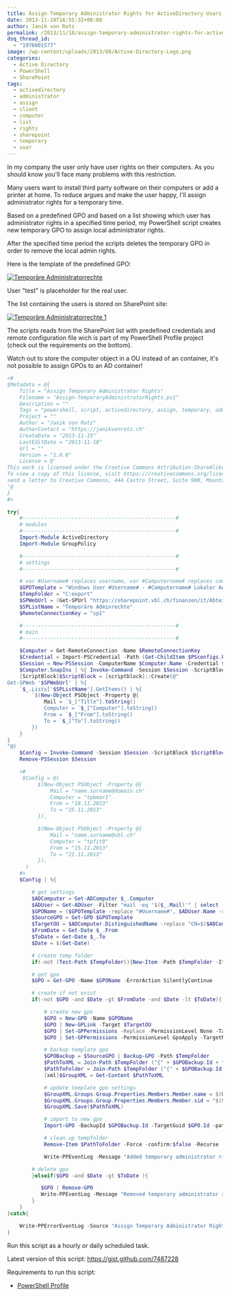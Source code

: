 ```yaml
---
title: Assign Temporary Administrator Rights for ActiveDirectory Users via SharePoint list
date: 2013-11-18T16:55:32+00:00
author: Janik von Rotz
permalink: /2013/11/18/assign-temporary-administrator-rights-for-activedirectory-users-via-sharepoint-list/
dsq_thread_id:
  - "1976601577"
image: /wp-content/uploads/2013/08/Active-Directory-Logo.png
categories:
  - Active Directory
  - PowerShell
  - SharePoint
tags:
  - activedirectory
  - administrator
  - assign
  - client
  - computer
  - list
  - rights
  - sharepoint
  - temporary
  - user
---
```

In my company the user only have user rights on their computers. As you should know you'll face many problems with this restriction.

Many users want to install third party software on their computers or add a printer at home. To reduce argues and make the user happy, I'll assign administrator rights for a temporary time.

Based on a predefined GPO and based on a list showing which user has administrator rights in a specified time period, my PowerShell script creates new temporary GPO to assign local administrator rights.

<!--more-->

After the specified time period the scripts deletes the temporary GPO in order to remove the local admin rights.

Here is the template of the predefined GPO:

[![Temporäre Administratorrechte](/wp-content/uploads/2013/11/Temporäre-Administratorrechte.png)](/wp-content/uploads/2013/11/Temporäre-Administratorrechte.png)

User "test" is placeholder for the real user.

The list containing the users is stored on SharePoint site:

[![Temporäre Administratorrechte 1](/wp-content/uploads/2013/11/Temporäre-Administratorrechte-1.png)](/wp-content/uploads/2013/11/Temporäre-Administratorrechte-1.png)

The scripts reads from the SharePoint list with predefined credentials and remote configuration file wich is part of my PowerShell Profile project (check out the requirements on the bottom).

Watch out to store the computer object in a OU instead of an container, it's not possible to assign GPOs to an AD container!

```powershell
<#
$Metadata = @{
	Title = "Assign Temporary Administrator Rights"
	Filename = "Assign-TemporaryAdministratorRights.ps1"
	Description = ""
	Tags = "powershell, script, activedirectory, assign, temporary, administrator, rights, computer"
	Project = ""
	Author = "Janik von Rotz"
	AuthorContact = "https://janikvonrotz.ch"
	CreateDate = "2013-11-15"
	LastEditDate = "2013-11-18"
	Url = ""
	Version = "1.0.0"
	License = @'
This work is licensed under the Creative Commons Attribution-ShareAlike 3.0 Switzerland License.
To view a copy of this license, visit https://creativecommons.org/licenses/by-sa/3.0/ch/ or
send a letter to Creative Commons, 444 Castro Street, Suite 900, Mountain View, California, 94041, USA.
'@
}
#>

try{
    #--------------------------------------------------#
    # modules
    #--------------------------------------------------#
    Import-Module ActiveDirectory
    Import-Module GroupPolicy

    #--------------------------------------------------#
    # settings
    #--------------------------------------------------#

    # var #Username# replaces username, var #Computername# replaces computername
    $GPOTemplate = "Windows User #Username# - #Computername# Lokaler Administrator"
    $TempFolder = "C:export"
    $SPWebUrl = (Get-SPUrl "https://sharepoint.vbl.ch/finanzen/it/Abteilungssite/SitePages/Homepage.aspx").Url
    $SPListName = "Temporäre Adminrechte"
    $RemoteConnectionKey = "sp1"

    #--------------------------------------------------#
    # main
    #--------------------------------------------------#

    $Computer = Get-RemoteConnection -Name $RemoteConnectionKey
    $Credential = Import-PSCredential -Path (Get-ChildItem $PSconfigs.Path -Filter "SharePoint.credential.config.xml" -Recurse).FullName
    $Session = New-PSSession -ComputerName $Computer.Name -Credential $Credential -ConfigurationName microsoft.powershell
    $Computer.SnapIns | %{ Invoke-Command -Session $Session -ScriptBlock {param ($Name) Add-PSSnapin -Name $Name} -ArgumentList $_}
    [ScriptBlock]$ScriptBlock = [scriptblock]::Create(@"
Get-SPWeb '$SPWebUrl' | %{
    `$_.Lists['$SPListName'].GetItems() | %{
        `$(New-Object PSObject -Property @{
            Mail = `$_["Title"].toString()
            Computer = `$_["Computer"].toString()
            From = `$_["From"].toString()
            To = `$_["To"].toString()
        })
    }
}
"@)
    $Config = Invoke-Command -Session $Session -ScriptBlock $ScriptBlock
    Remove-PSSession $Session

    <#
     $Config = @(
          $(New-Object PSObject -Property @{
              Mail = "name.surname@domain.ch"
              Computer = "tpbmar1"
              From = "18.11.2013"
              To = "25.11.2013"
          }),

          $(New-Object PSObject -Property @{
              Mail = "name.surname@vbl.ch"
              Computer = "tpfit9"
              From = "15.11.2013"
              To = "21.11.2013"
          }),
      )
    #>
    $Config | %{

        # get settings
        $ADComputer = Get-ADComputer $_.Computer
        $ADUser = Get-ADUser -Filter "mail -eq '$($_.Mail)'" | select -first 1
        $GPOName = ($GPOTemplate -replace "#Username#", $ADUser.Name -replace "#Computername#", $ADComputer.Name)
        $SourceGPO = Get-GPO $GPOTemplate
        $TargetOU = $ADComputer.DistinguishedName -replace "CN=$($ADComputer.Name),",""
        $FromDate = Get-Date $_.From
        $ToDate = Get-Date $_.To
        $Date = $(Get-Date)

        # create temp folder
        if(-not (Test-Path $TempFolder)){New-Item -Path $TempFolder -ItemType Directory}

        # get gpo
        $GPO = Get-GPO -Name $GPOName -ErrorAction SilentlyContinue

        # create if not exist
        if(-not $GPO -and $Date -gt $FromDate -and $Date -lt $ToDate){

            # create new gpo
            $GPO = New-GPO -Name $GPOName
            $GPO | New-GPLink -Target $TargetOU
            $GPO | Set-GPPermissions -Replace -PermissionLevel None -TargetName "Authentifizierte Benutzer" -TargetType Group
            $GPO | Set-GPPermissions -PermissionLevel GpoApply -TargetName $ADComputer.Name -TargetType Computer

            # backup template gpo
            $GPOBackup = $SourceGPO | Backup-GPO -Path $TempFolder
            $PathToXML = Join-Path $TempFolder ("{" + $GPOBackup.Id + "}DomainSysvolGPOMachinePreferencesGroupsGroups.xml")
            $PathToFolder = Join-Path $TempFolder ("{" + $GPOBackup.Id + "}")
            [xml]$GroupXML = Get-Content $PathToXML

            # update template gpo settings
            $GroupXML.Groups.Group.Properties.Members.Member.name = $(Get-ADDomain).NetBIOSName + "" +$ADUser.SamAccountName
            $GroupXML.Groups.Group.Properties.Members.Member.sid = "$($ADUser.SID)"
            $GroupXML.Save($PathToXML)

            # import to new gpo
            Import-GPO -BackupId $GPOBackup.Id -TargetGuid $GPO.Id -path $TempFolder

            # clean up tempfolder
            Remove-Item $PathToFolder -Force -confirm:$false -Recurse

            Write-PPEventLog -Message "Added temporary administrator rights for: $($_.Mail) on computer: $($_.Computer)" -Source "Assign Temporary Administrator Rights" -WriteMessage

        # delete gpo
        }elseif($GPO -and $Date -gt $ToDate ){

           $GPO | Remove-GPO
           Write-PPEventLog -Message "Removed temporary administrator rights for: $($_.Mail) on computer: $($_.Computer)" -Source "Assign Temporary Administrator Rights" -WriteMessage
        }
    }
}catch{

    Write-PPErrorEventLog -Source "Assign Temporary Administrator Rights"
}
```

Run this script as a hourly or daily scheduled task.

Latest version of this script: <a href="https://gist.github.com/7487228" target="_blank">https://gist.github.com/7487228</a>

Requirements to run this script:

<ul>
    <li><a href="https://github.com/janikvonrotz/PowerShell-Profile" target="_blank">PowerShell Profile</a></li>
</ul>